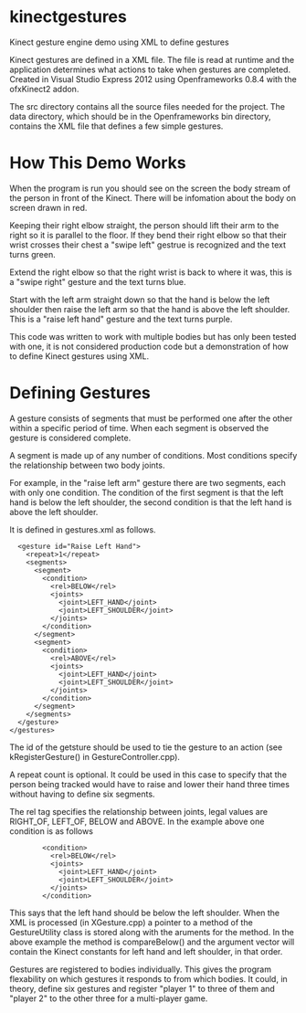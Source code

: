 # kinectgestures

Kinect gesture engine demo using XML to define gestures

Kinect gestures are defined in a XML file.  The file is read at runtime and the application determines what actions to take when gestures are completed.  Created in Visual Studio Express 2012 using Openframeworks 0.8.4 with the ofxKinect2 addon.


The src directory contains all the source files needed for the project.  The data directory, which should be in the Openframeworks bin directory, contains the XML file that defines a few simple gestures.


# How This Demo Works

When the program is run you should see on the screen the body stream of the person in front of the Kinect.  There will be infomation about the body on screen drawn in red. 

Keeping their right elbow straight, the person should lift their arm to the right so it is parallel to the floor.  If they bend their right elbow so that their wrist crosses their chest a "swipe left" gestrue is recognized and the text turns green.  

Extend the right elbow so that the right wrist is back to where it was, this is a "swipe right" gesture and the text turns blue.

Start with the left arm straight down so that the hand is below the left shoulder then raise the left arm so that the hand is above the left shoulder.  This is a "raise left hand" gesture and the text turns purple.

This code was written to work with multiple bodies but has only been tested with one, it is not considered production code but a demonstration of how to define Kinect gestures using XML.

# Defining Gestures

A gesture consists of segments that must be performed one after the other within a specific period of time.  When each segment is observed the gesture is considered complete.  

A segment is made up of any number of conditions.  Most conditions specify the relationship between two body joints.

For example, in the "raise left arm" gesture there are two segments, each with only one condition.  The condition of the first segment is that the left hand is below the left shoulder, the second condition is that the left hand is above the left shoulder.

It is defined in gestures.xml as follows.

```
  <gesture id="Raise Left Hand">
    <repeat>1</repeat>
    <segments>
      <segment>
        <condition>
          <rel>BELOW</rel>
          <joints>
            <joint>LEFT_HAND</joint>
            <joint>LEFT_SHOULDER</joint>
          </joints>
        </condition>
      </segment>
      <segment>
        <condition>
          <rel>ABOVE</rel>
          <joints>
            <joint>LEFT_HAND</joint>
            <joint>LEFT_SHOULDER</joint>
          </joints>
        </condition>
      </segment>
    </segments>
  </gesture>
</gestures>
```
The id of the getsture should be used to tie the gesture to an action (see kRegisterGesture() in GestureController.cpp).  

A repeat count is optional.  It could be used in this case to specify that the person being tracked would have to raise and lower their hand three times without having to define six segments.

The rel tag specifies the relationship between joints, legal values are RIGHT_OF, LEFT_OF, BELOW and ABOVE.  In the example above one condition is as follows
```
        <condition>
          <rel>BELOW</rel>
          <joints>
            <joint>LEFT_HAND</joint>
            <joint>LEFT_SHOULDER</joint>
          </joints>
        </condition>
```

This says that the left hand should be below the left shoulder.  When the XML is processed (in XGesture.cpp) a pointer to a method of the GestureUtility class is stored along with the aruments for the method.  In the above example the method is compareBelow() and the argument vector will contain the Kinect constants for left hand and left shoulder, in that order.

Gestures are registered to bodies individually.  This gives the program flexability on which gestures it responds to from which bodies. It could, in theory, define six gestures and register "player 1" to three of them and "player 2" to the other three for a multi-player game.


